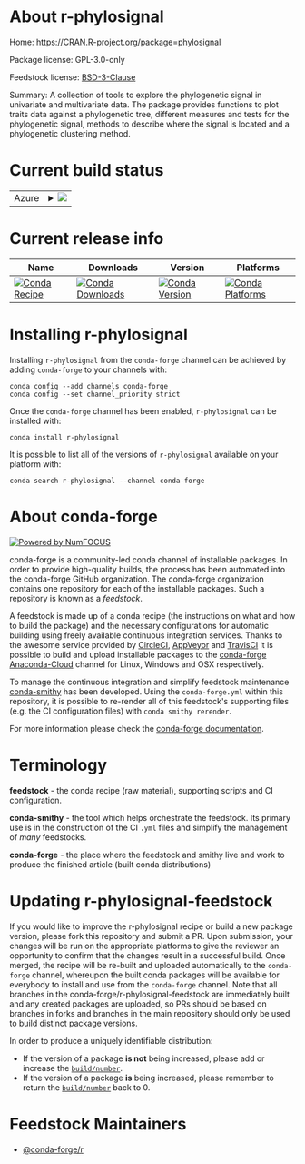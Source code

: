 About r-phylosignal
===================

Home: https://CRAN.R-project.org/package=phylosignal

Package license: GPL-3.0-only

Feedstock license: [BSD-3-Clause](https://github.com/conda-forge/r-phylosignal-feedstock/blob/master/LICENSE.txt)

Summary: A collection of tools to explore the phylogenetic signal in univariate and multivariate data. The package provides functions to plot traits data against a phylogenetic tree, different measures and tests for the phylogenetic signal, methods to describe where the signal is located and a phylogenetic clustering method.

Current build status
====================


<table>
    
  <tr>
    <td>Azure</td>
    <td>
      <details>
        <summary>
          <a href="https://dev.azure.com/conda-forge/feedstock-builds/_build/latest?definitionId=9055&branchName=master">
            <img src="https://dev.azure.com/conda-forge/feedstock-builds/_apis/build/status/r-phylosignal-feedstock?branchName=master">
          </a>
        </summary>
        <table>
          <thead><tr><th>Variant</th><th>Status</th></tr></thead>
          <tbody><tr>
              <td>linux_64_r_base3.6</td>
              <td>
                <a href="https://dev.azure.com/conda-forge/feedstock-builds/_build/latest?definitionId=9055&branchName=master">
                  <img src="https://dev.azure.com/conda-forge/feedstock-builds/_apis/build/status/r-phylosignal-feedstock?branchName=master&jobName=linux&configuration=linux_64_r_base3.6" alt="variant">
                </a>
              </td>
            </tr><tr>
              <td>linux_64_r_base4.0</td>
              <td>
                <a href="https://dev.azure.com/conda-forge/feedstock-builds/_build/latest?definitionId=9055&branchName=master">
                  <img src="https://dev.azure.com/conda-forge/feedstock-builds/_apis/build/status/r-phylosignal-feedstock?branchName=master&jobName=linux&configuration=linux_64_r_base4.0" alt="variant">
                </a>
              </td>
            </tr><tr>
              <td>osx_64_r_base3.6</td>
              <td>
                <a href="https://dev.azure.com/conda-forge/feedstock-builds/_build/latest?definitionId=9055&branchName=master">
                  <img src="https://dev.azure.com/conda-forge/feedstock-builds/_apis/build/status/r-phylosignal-feedstock?branchName=master&jobName=osx&configuration=osx_64_r_base3.6" alt="variant">
                </a>
              </td>
            </tr><tr>
              <td>osx_64_r_base4.0</td>
              <td>
                <a href="https://dev.azure.com/conda-forge/feedstock-builds/_build/latest?definitionId=9055&branchName=master">
                  <img src="https://dev.azure.com/conda-forge/feedstock-builds/_apis/build/status/r-phylosignal-feedstock?branchName=master&jobName=osx&configuration=osx_64_r_base4.0" alt="variant">
                </a>
              </td>
            </tr>
          </tbody>
        </table>
      </details>
    </td>
  </tr>
</table>

Current release info
====================

| Name | Downloads | Version | Platforms |
| --- | --- | --- | --- |
| [![Conda Recipe](https://img.shields.io/badge/recipe-r--phylosignal-green.svg)](https://anaconda.org/conda-forge/r-phylosignal) | [![Conda Downloads](https://img.shields.io/conda/dn/conda-forge/r-phylosignal.svg)](https://anaconda.org/conda-forge/r-phylosignal) | [![Conda Version](https://img.shields.io/conda/vn/conda-forge/r-phylosignal.svg)](https://anaconda.org/conda-forge/r-phylosignal) | [![Conda Platforms](https://img.shields.io/conda/pn/conda-forge/r-phylosignal.svg)](https://anaconda.org/conda-forge/r-phylosignal) |

Installing r-phylosignal
========================

Installing `r-phylosignal` from the `conda-forge` channel can be achieved by adding `conda-forge` to your channels with:

```
conda config --add channels conda-forge
conda config --set channel_priority strict
```

Once the `conda-forge` channel has been enabled, `r-phylosignal` can be installed with:

```
conda install r-phylosignal
```

It is possible to list all of the versions of `r-phylosignal` available on your platform with:

```
conda search r-phylosignal --channel conda-forge
```


About conda-forge
=================

[![Powered by NumFOCUS](https://img.shields.io/badge/powered%20by-NumFOCUS-orange.svg?style=flat&colorA=E1523D&colorB=007D8A)](http://numfocus.org)

conda-forge is a community-led conda channel of installable packages.
In order to provide high-quality builds, the process has been automated into the
conda-forge GitHub organization. The conda-forge organization contains one repository
for each of the installable packages. Such a repository is known as a *feedstock*.

A feedstock is made up of a conda recipe (the instructions on what and how to build
the package) and the necessary configurations for automatic building using freely
available continuous integration services. Thanks to the awesome service provided by
[CircleCI](https://circleci.com/), [AppVeyor](https://www.appveyor.com/)
and [TravisCI](https://travis-ci.com/) it is possible to build and upload installable
packages to the [conda-forge](https://anaconda.org/conda-forge)
[Anaconda-Cloud](https://anaconda.org/) channel for Linux, Windows and OSX respectively.

To manage the continuous integration and simplify feedstock maintenance
[conda-smithy](https://github.com/conda-forge/conda-smithy) has been developed.
Using the ``conda-forge.yml`` within this repository, it is possible to re-render all of
this feedstock's supporting files (e.g. the CI configuration files) with ``conda smithy rerender``.

For more information please check the [conda-forge documentation](https://conda-forge.org/docs/).

Terminology
===========

**feedstock** - the conda recipe (raw material), supporting scripts and CI configuration.

**conda-smithy** - the tool which helps orchestrate the feedstock.
                   Its primary use is in the construction of the CI ``.yml`` files
                   and simplify the management of *many* feedstocks.

**conda-forge** - the place where the feedstock and smithy live and work to
                  produce the finished article (built conda distributions)


Updating r-phylosignal-feedstock
================================

If you would like to improve the r-phylosignal recipe or build a new
package version, please fork this repository and submit a PR. Upon submission,
your changes will be run on the appropriate platforms to give the reviewer an
opportunity to confirm that the changes result in a successful build. Once
merged, the recipe will be re-built and uploaded automatically to the
`conda-forge` channel, whereupon the built conda packages will be available for
everybody to install and use from the `conda-forge` channel.
Note that all branches in the conda-forge/r-phylosignal-feedstock are
immediately built and any created packages are uploaded, so PRs should be based
on branches in forks and branches in the main repository should only be used to
build distinct package versions.

In order to produce a uniquely identifiable distribution:
 * If the version of a package **is not** being increased, please add or increase
   the [``build/number``](https://docs.conda.io/projects/conda-build/en/latest/resources/define-metadata.html#build-number-and-string).
 * If the version of a package **is** being increased, please remember to return
   the [``build/number``](https://docs.conda.io/projects/conda-build/en/latest/resources/define-metadata.html#build-number-and-string)
   back to 0.

Feedstock Maintainers
=====================

* [@conda-forge/r](https://github.com/conda-forge/r/)

